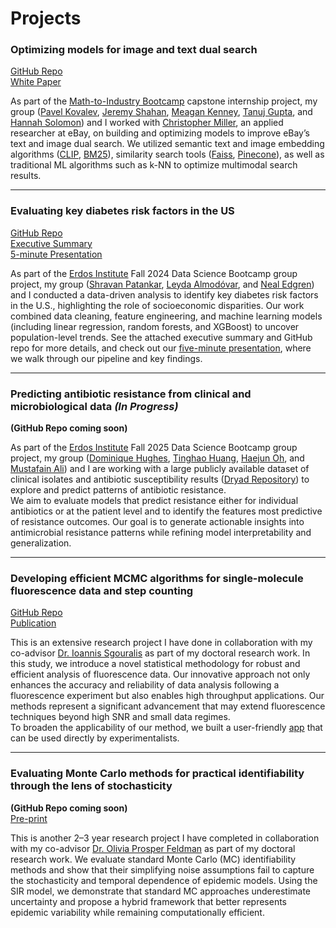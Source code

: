 # Projects


### Optimizing models for image and text dual search

[GitHub Repo](https://github.com/cmattamira/VisualSearch)  
[White Paper](https://cmattamira.github.io/files/Multimodal%20Search%20in%20eCommerce%20White%20Paper.pdf)

As part of the [Math-to-Industry Bootcamp](https://cse.umn.edu/ima/events/math-industry-boot-camp-viii) capstone internship project, my group ([Pavel Kovalev](https://www.linkedin.com/in/pvl-kovalev/), [Jeremy Shahan](https://www.linkedin.com/in/jeremy-shahan/), [Meagan Kenney](https://www.linkedin.com/in/meagan-kenney-544056266/), [Tanuj Gupta](https://sites.google.com/tamu.edu/tanujgupta), and [Hannah Solomon](https://www.linkedin.com/in/hannah-solomon-197464284/)) and I worked with [Christopher Miller](https://www.linkedin.com/in/christopher-miller-a0323a77/), an applied researcher at eBay, on building and optimizing models to improve eBay’s text and image dual search. We utilized semantic text and image embedding algorithms ([CLIP](https://openai.com/index/clip/), [BM25](https://learn.microsoft.com/en-us/azure/search/index-similarity-and-scoring)), similarity search tools ([Faiss](https://ai.meta.com/tools/faiss/), [Pinecone](https://www.pinecone.io/)), as well as traditional ML algorithms such as k-NN to optimize multimodal search results.


---

### Evaluating key diabetes risk factors in the US

[GitHub Repo](https://github.com/cmattamira/Health-Insights)  
[Executive Summary](https://cmattamira.github.io/files/Executive_Summary_Diabetes.pdf)  
[5-minute Presentation](https://www.erdosinstitute.org/certificates/fall-2024/data-science-boot-camp/chiara-mattamira)

As part of the [Erdos Institute](https://www.erdosinstitute.org/) Fall 2024 Data Science Bootcamp group project, my group ([Shravan Patankar](https://www.linkedin.com/in/shravan-patankar/), [Leyda Almodóvar](https://www.linkedin.com/in/leyda-almod%C3%B3var-vel%C3%A1zquez-phd-66366335/), and [Neal Edgren](https://www.linkedin.com/in/neal-edgren-204011112/)) and I conducted a data-driven analysis to identify key diabetes risk factors in the U.S., highlighting the role of socioeconomic disparities. Our work combined data cleaning, feature engineering, and machine learning models (including linear regression, random forests, and XGBoost) to uncover population-level trends. See the attached executive summary and GitHub repo for more details, and check out our [five-minute presentation](https://www.erdosinstitute.org/certificates/fall-2024/data-science-boot-camp/chiara-mattamira), where we walk through our pipeline and key findings.


---

### Predicting antibiotic resistance from clinical and microbiological data *(In Progress)*

**(GitHub Repo coming soon)**  

As part of the [Erdos Institute](https://www.erdosinstitute.org/) Fall 2025 Data Science Bootcamp group project, my group ([Dominique Hughes](https://www.linkedin.com/in/dominique-hughes-896099329/), [Tinghao Huang](https://www.linkedin.com/in/tinghao-huang-0ba743247/), [Haejun Oh](https://www.linkedin.com/in/haejunoh/), and [Mustafain Ali](https://www.linkedin.com/in/alimustafain/)) and I are working with a large publicly available dataset of clinical isolates and antibiotic susceptibility results ([Dryad Repository](https://datadryad.org/dataset/doi:10.5061/dryad.jq2bvq8kp)) to explore and predict patterns of antibiotic resistance.  
We aim to evaluate models that predict resistance either for individual antibiotics or at the patient level and to identify the features most predictive of resistance outcomes. Our goal is to generate actionable insights into antimicrobial resistance patterns while refining model interpretability and generalization.


---

### Developing efficient MCMC algorithms for single-molecule fluorescence data and step counting

[GitHub Repo](https://github.com/sgouralis-research-group/step_finder)  
[Publication](https://www.sciencedirect.com/science/article/abs/pii/S0006349525005260)

This is an extensive research project I have done in collaboration with my co-advisor [Dr. Ioannis Sgouralis](https://math.utk.edu/labs/sgouralis/) as part of my doctoral research work. In this study, we introduce a novel statistical methodology for robust and efficient analysis of fluorescence data. Our innovative approach not only enhances the accuracy and reliability of data analysis following a fluorescence experiment but also enables high throughput applications. Our methods represent a significant advancement that may extend fluorescence techniques beyond high SNR and small data regimes.  
To broaden the applicability of our method, we built a user-friendly [app](https://github.com/sgouralis-research-group/step_finder) that can be used directly by experimentalists.


---

### Evaluating Monte Carlo methods for practical identifiability through the lens of stochasticity 

**(GitHub Repo coming soon)**  
[Pre-print](https://arxiv.org/abs/2509.26577)

This is another 2–3 year research project I have completed in collaboration with my co-advisor [Dr. Olivia Prosper Feldman](https://www.linkedin.com/in/olivia-prosper-feldman-19203332/?trk=public_post-text) as part of my doctoral research work. We evaluate standard Monte Carlo (MC) identifiability methods and show that their simplifying noise assumptions fail to capture the stochasticity and temporal dependence of epidemic models. Using the SIR model, we demonstrate that standard MC approaches underestimate uncertainty and propose a hybrid framework that better represents epidemic variability while remaining computationally efficient.

